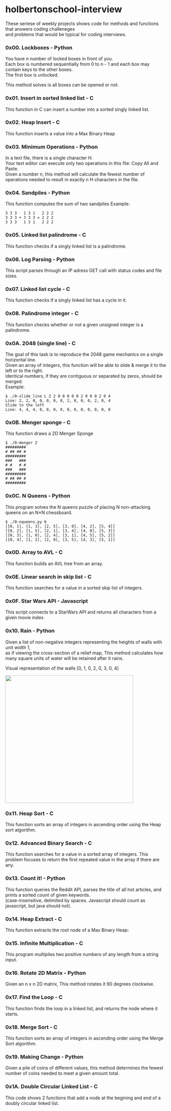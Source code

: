 # holbertonschool-interview

These seriese of weekly projects shows code for methods and functions that answers coding challeneges  
and problems that would be typical for coding interviews.

### 0x00. Lockboxes - Python
You have n number of locked boxes in front of you.  
Each box is numbered sequentially from 0 to n - 1 and each box may contain keys to the other boxes.  
The first box is unlocked.  

This method solves is all boxes can be opened or not.


### 0x01. Insert in sorted linked list - C
This function in C can insert a number into a sorted singly linked list. 

### 0x02. Heap Insert - C
This function inserts a value into a Max Binary Heap

### 0x03. Minimum Operations - Python
In a text file, there is a single character H.  
Your text editor can execute only two operations in this file: Copy All and Paste.  
Given a number n, this method will calculate the fewest number of operations needed to result in exactly n H characters in the file.

### 0x04. Sandpiles - Python
This function computes the sum of two sandpiles
Example:  
```
3 3 3   1 3 1   2 2 2
3 3 3 + 3 3 3 = 2 2 2
3 3 3   1 3 1   2 2 2
```

### 0x05. Linked list palindrome - C
This function checks if a singly linked list is a palindrome.

### 0x06. Log Parsing - Python
This script parses through an IP adress GET call with status codes and file sizes.

### 0x07. Linked list cycle - C
This function checks if a singly linked list has a cycle in it.

### 0x08. Palindrome integer - C
This function checks whether or not a given unsigned integer is a palindrome.

### 0x0A. 2048 (single line) - C
The goal of this task is to reproduce the 2048 game mechanics on a single horizontal line.  
Given an array of integers, this function will be able to slide & merge it to the left or to the right.  
Identical numbers, if they are contiguous or separated by zeros, should be merged.  
Example:
```
$ ./0-slide_line L 2 2 0 0 0 0 0 2 0 0 0 2 0 4
Line: 2, 2, 0, 0, 0, 0, 0, 2, 0, 0, 0, 2, 0, 4
Slide to the left
Line: 4, 4, 4, 0, 0, 0, 0, 0, 0, 0, 0, 0, 0, 0
```

### 0x0B. Menger sponge - C
This function draws a 2D Menger Sponge
```
$ ./0-menger 2
#########
# ## ## #
#########
###   ###
# #   # #
###   ###
#########
# ## ## #
#########
```

### 0x0C. N Queens - Python
This program solves the N queens puzzle of placing N non-attacking queens on an N×N chessboard.
```
$ ./0-nqueens.py 6
[[0, 1], [1, 3], [2, 5], [3, 0], [4, 2], [5, 4]]
[[0, 2], [1, 5], [2, 1], [3, 4], [4, 0], [5, 3]]
[[0, 3], [1, 0], [2, 4], [3, 1], [4, 5], [5, 2]]
[[0, 4], [1, 2], [2, 0], [3, 5], [4, 3], [5, 1]]
```

### 0x0D. Array to AVL - C
This function builds an AVL tree from an array.

### 0x0E. Linear search in skip list - C
This function searches for a value in a sorted skip list of integers.

### 0x0F. Star Wars API - Javascript
This script connects to a StarWars API and returns all characters from a given movie index.

### 0x10. Rain - Python
Given a list of non-negative integers representing the heights of walls with unit width 1,  
as if viewing the cross-section of a relief map, This method calculates how many square units of water will be retained after it rains.

Visual representation of the walls [0, 1, 0, 2, 0, 3, 0, 4]

<img src="https://holbertonintranet.s3.amazonaws.com/uploads/medias/2021/4/85ef782020ac6efdc7004b62ea86724a552285b4.png?X-Amz-Algorithm=AWS4-HMAC-SHA256&X-Amz-Credential=AKIARDDGGGOU5BHMTQX4%2F20220208%2Fus-east-1%2Fs3%2Faws4_request&X-Amz-Date=20220208T190755Z&X-Amz-Expires=86400&X-Amz-SignedHeaders=host&X-Amz-Signature=2d4e690c92c31683544118a3e5fc70df2100f8535bcb4ac5f5518c336b0ba759" width="400">

### 0x11. Heap Sort - C
This function sorts an array of integers in ascending order using the Heap sort algorithm.

### 0x12. Advanced Binary Search - C
This function searches for a value in a sorted array of integers.
This problem focuses to return the first repeated value in the array if there are any.

### 0x13. Count it! - Python
This function queries the Reddit API, parses the title of all hot articles, and prints a sorted count of given keywords.  
(case-insensitive, delimited by spaces. Javascript should count as javascript, but java should not).

### 0x14. Heap Extract - C
This function extracts the root node of a Max Binary Heap:

### 0x15. Infinite Multiplication - C
This program multiplies two positive numbers of any length from a string input.

### 0x16. Rotate 2D Matrix - Python
Given an n x n 2D matrix, This method rotates it 90 degrees clockwise.

### 0x17. Find the Loop - C
This function finds the loop in a linked list, and returns the node where it starts.

### 0x18. Merge Sort - C
This function sorts an array of integers in ascending order using the Merge Sort algorithm.

### 0x19. Making Change - Python
Given a pile of coins of different values, this method determines the fewest number of coins needed to meet a given amount total.

### 0x1A. Double Circular Linked List - C
This code shows 2 functions that add a node at the begining and end of a doubly circular linked list.

